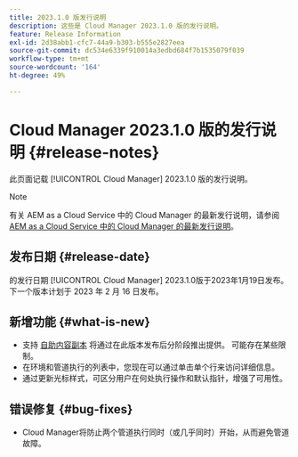 ```yaml
---
title: 2023.1.0 版发行说明
description: 这些是 Cloud Manager 2023.1.0 版的发行说明。
feature: Release Information
exl-id: 2d38abb1-cfc7-44a9-b303-b555e2827eea
source-git-commit: dc534e6339f910014a3edbd684f7b1535079f039
workflow-type: tm+mt
source-wordcount: '164'
ht-degree: 49%

---
```



# Cloud Manager 2023.1.0 版的发行说明 {#release-notes}

此页面记载 [!UICONTROL Cloud Manager] 2023.1.0 版的发行说明。

>[!NOTE]
>
>有关 AEM as a Cloud Service 中的 Cloud Manager 的最新发行说明，请参阅 [AEM as a Cloud Service 中的 Cloud Manager 的最新发行说明](https://experienceleague.adobe.com/docs/experience-manager-cloud-service/content/implementing/using-cloud-manager/release-notes-cloud-manager/release-notes-cm-current.html)。

## 发布日期 {#release-date}

的发行日期 [!UICONTROL Cloud Manager] 2023.1.0版于2023年1月19日发布。 下一个版本计划于 2023 年 2 月 16 日发布。

## 新增功能 {#what-is-new}

* 支持 [自助内容副本](/help/using/content-copy.md) 将通过在此版本发布后分阶段推出提供。 可能存在某些限制。
* 在环境和管道执行的列表中，您现在可以通过单击单个行来访问详细信息。
* 通过更新光标样式，可区分用户在何处执行操作和默认指针，增强了可用性。

## 错误修复 {#bug-fixes}

* Cloud Manager将防止两个管道执行同时（或几乎同时）开始，从而避免管道故障。
